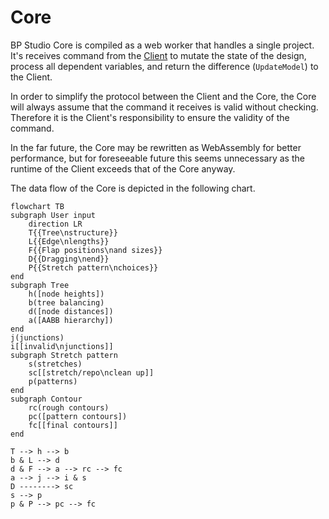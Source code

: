 
# Core

BP Studio Core is compiled as a web worker that handles a single project.
It's receives command from the [Client](../client/README.md) to mutate the state of the design,
process all dependent variables, and return the difference (`UpdateModel`) to the Client.

In order to simplify the protocol between the Client and the Core,
the Core will always assume that the command it receives is valid without checking.
Therefore it is the Client's responsibility to ensure the validity of the command.

In the far future, the Core may be rewritten as WebAssembly for better performance,
but for foreseeable future this seems unnecessary as the runtime of the Client
exceeds that of the Core anyway.

The data flow of the Core is depicted in the following chart.

```mermaid
flowchart TB
subgraph User input
	direction LR
	T{{Tree\nstructure}}
	L{{Edge\nlengths}}
	F{{Flap positions\nand sizes}}
	D{{Dragging\nend}}
	P{{Stretch pattern\nchoices}}
end
subgraph Tree
	h([node heights])
	b(tree balancing)
	d([node distances])
	a([AABB hierarchy])
end
j(junctions)
i[[invalid\njunctions]]
subgraph Stretch pattern
	s(stretches)
	sc[[stretch/repo\nclean up]]
	p(patterns)
end
subgraph Contour
	rc(rough contours)
	pc([pattern contours])
	fc[[final contours]]
end

T --> h --> b
b & L --> d
d & F --> a --> rc --> fc
a --> j --> i & s
D --------> sc
s --> p
p & P --> pc --> fc
```
